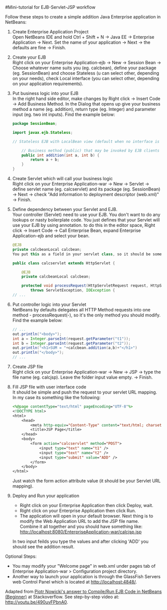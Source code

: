 #Mini-tutorial for EJB-Servlet-JSP workflow  

Follow these steps to create a simple addition Java Enterprise application in NetBeans:

1. Create Enterprise Application Project  
    Open NetBeans IDE and hold Ctrl + Shift + N -> Java EE -> Enterprise Application -> Next. Set the name of your application -> Next -> the defaults are fine -> Finish. 

2. Create your EJB  
    Right click on your Enterprise Application-ejb -> New -> Session Bean -> Choose whatever name suits you (eg. calcbean), define your package (eg. SessionBean) and choose Stateless (u can select other, depending on your needs), check  Local interface (you can select other, depending on your application requirements).

3. Put business logic into your EJB  
    In the right hand side editor, make changes by Right click -> Insert Code -> Add Business Method. In the Dialog that opens up give your business method a name (eg. addition), return type (eg. Integer) and parameter input (eg. two int inputs). Find the example below:

    ```java
    package SessionBean;
    
    import javax.ejb.Stateless;
    
    // Stateless EJB with LocalBean view (default when no interface is implementated)@Statelesspublic class Calculator {
    
        // Business method (public) that may be invoked by EJB clients
        public int addition(int a, int b) {
            return a + b;
        }
    }
    ```
4. Create Servlet which will call your business logic  
    Right click on your Enterprise Application-war -> New -> Servlet -> define servlet name (eg. calcservlet) and its package (eg. SessionBean)  -> Next -> check "Add information to deployment descriptor (web.xml)" -> Finish.

5. Define dependency between your Servlet and EJB.  
    Your controller (Servlet) need to use your EJB. You don't want to do any lookups or nasty boilerplate code. You just defines that your Servlet will use your EJB by using annotation. to do this in the editor space,  Right click -> Insert Code ->  Call Enterprise Bean, expand Enterprise Application-ejb and select your bean.

    ```java
    @EJB
    private calcbeanLocal calcbean;
    You put this as a field in your servlet class, so it should be something like this:
    
    public class calcservlet extends HttpServlet {
    
        @EJB
        private calcbeanLocal calcbean;
    
        protected void processRequest(HttpServletRequest request, HttpServletResponse response)
            throws ServletException, IOException {
    // ...
    ```
6. Put controller logic into your Servlet  
    NetBeans by defaults delegates all HTTP Method requests into one method - processRequest(-), so it's the only method you should modify.
    Find the example below:

    ```java
    // ...
    out.println("<body>");
    int a = Integer.parseInt(request.getParameter("t1"));
    int b = Integer.parseInt(request.getParameter("t2"));
    out.println("<h1>SUM = "+calcbean.addition(a,b)+"</h1>")
    out.println("</body>");
    // ...
    ```
7. Create JSP file  
    Right click on your Enterprise Application-war -> New -> JSP ->  type the file name (eg. calcjsp). Leave the folder input value empty. -> Finish.

8. Fill JSP file with user interface code  
    It should be simple and push the request to your servlet URL mapping. In my case its something like the following:

    ```jsp
    <%@page contentType="text/html" pageEncoding="UTF-8"%>
    <!DOCTYPE html>
    <html>
        <head>
            <meta http-equiv="Content-Type" content="text/html; charset=UTF-8">
            <title>JSP Page</title>
        </head>
        <body>
            <form action="calcservlet" method="POST">
                <input type="text" name="t1" />
                <input type="text" name="t2" />
                <input type="submit" value="ADD" />
            </form>
        </body>
    </html>
    ```
    Just watch the form action attribute value (it should be your Servlet URL mapping).

9. Deploy and Run your application  
    - Right click on your Enterprise Application then click Deploy, wait.  
    - Right click on your Enterprise Application then click Run.  
    - The application will open in your default browser. Next thing is to modify the Web Application URL to add the JSP file name.  
    Combine it all together and you should have something like:  
    [http://localhost:8080/EnterpriseApplication-war/calcjsp.jsp](http://localhost:8080/EnterpriseApplication-war/calcjsp.jsp)

    In two input feilds you type the values and after clicking 'ADD' you should see the addition result.

Optional Steps:
  - You may modify your "Welcome page" in web.xml under pages tab of Enterprise Application-war > Configuration project directory.
  - Another way to launch your application is through the GlassFish Servers web Control Panel which is located at [http://localhost:4848/](http://localhost:4848/).


Adapted from [Piotr Nowicki's  answer to Compile/Run EJB Code in NetBeans (Beginner)](http://stackoverflow.com/a/8659189/2534513) at Stackoverflow. See step-by-step video at: http://youtu.be/490uvFPbnA0.